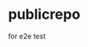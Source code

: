 # publicrepo
for e2e test

















































































































































































































































































































































































































































































































































































































































































































































































































































































































































































































































































































































































































































